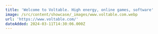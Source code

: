 ```yaml
---
title: 'Welcome to Voltable. High energy, online games, software'
image: /src/content/showcase/_images/www.voltable.com.webp
url: 'https://www.voltable.com/'
dateAdded: 2024-03-11T14:30:06.000Z
---
```


